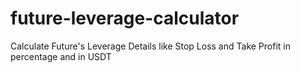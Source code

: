 # future-leverage-calculator
Calculate Future's Leverage Details like Stop Loss and Take Profit  in percentage and in USDT

